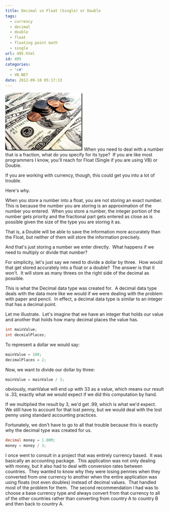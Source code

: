 ```yaml
---
title: Decimal vs Float (Single) or Double
tags:
  - currency
  - decimal
  - double
  - float
  - floating point math
  - single
url: 495.html
id: 495
categories:
  - 'c#'
  - VB.NET
date: 2012-09-18 05:17:13
---
```


![money-016](/uploads/2008/10/money-016.jpg) When you need to deal with a number that is a fraction, what do you specify for its type?  If you are like most programmers I know, you'll reach for Float (Single if you are using VB) or Double.

If you are working with currency, though, this could get you into a lot of trouble.

Here's why.

<!-- more -->

When you store a number into a float, you are not storing an exact number.  This is because the number you are storing is an approximation of the number you entered.  When you store a number, the integer portion of the number gets priority and the fractional part gets entered as close as is possible given the size of the type you are storing it as.

That is, a Double will be able to save the information more accurately than the Float, but neither of them will store the information precisely.

And that's just storing a number we enter directly.  What happens if we need to multiply or divide that number?

For simplicity, let's just say we need to divide a dollar by three.  How would that get stored accurately into a float or a double?  The answer is that it won't.  It will store as many threes on the right side of the decimal as possible.

This is what the Decimal data type was created for.  A decimal data type deals with the data more like we would if we were dealing with the problem with paper and pencil.  In effect, a decimal data type is similar to an integer that has a decimal point.

Let me illustrate.  Let's imagine that we have an integer that holds our value and another that holds how many decimal places the value has.

``` csharp
int mainValue;
int decmialPlaces;
```

To represent a dollar we would say:

``` csharp
mainValue = 100;
decimalPlaces = 2;
```

Now, we want to divide our dollar by three:

``` csharp
mainValue = mainValue / 3;
```

obviously, mainValue will end up with 33 as a value, which means our result is .33, exactly what we would expect if we did this computation by hand.

If we multiplied the result by 3, we'd get .99, which is what we'd expect.  We still have to account for that lost penny, but we would deal with the lost penny using standard accounting practices.

Fortunately, we don't have to go to all that trouble because this is exactly why the decimal type was created for us.

``` csharp
decimal money = 1.00M;
money = money / 3;
```

I once went to consult in a project that was entirely currency based.  It was basically an accounting package.  This application was not only dealing with money, but it also had to deal with conversion rates between countries.  They wanted to know why they were losing pennies when they converted from one currency to another when the entire application was using floats (not even doubles) instead of decimal values.  That handled most of the problem for them.  The second recommendation I had was to choose a base currency type and always convert from that currency to all of the other countries rather than converting from country A to country B and then back to country A.
